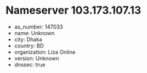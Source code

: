 # Nameserver 103.173.107.13

* as_number: 147033
* name: Unknown
* city: Dhaka
* country: BD
* organization: Liza Online
* version: Unknown
* dnssec: true
